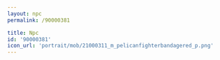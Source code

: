 ```yaml
---
layout: npc
permalink: /90000381

title: Npc
id: '90000381'
icon_url: 'portrait/mob/21000311_m_pelicanfighterbandagered_p.png'
---
```

